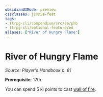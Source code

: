 ```yaml
---
obsidianUIMode: preview
cssclasses: json5e-feat
tags:
- ttrpg-cli/compendium/src/5e/phb
- ttrpg-cli/optional-feature/ed
aliases: ["River of Hungry Flame"]
---
```

# River of Hungry Flame
*Source: Player's Handbook p. 81*  

**Prerequisite**: 17th

You can spend 5 ki points to cast [wall of fire](3-Mechanics/CLI/spells/wall-of-fire.md).